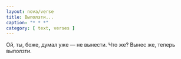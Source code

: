 ```yaml
---
layout: nova/verse
title: Выползти...
caption: "* * *"
category: [ text, verses ]
---
```

Ой, ты, боже,
    думал уже —
        не вынести.
Что же?
    Вынес же,
        теперь выползти.
